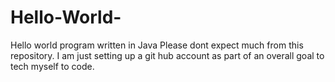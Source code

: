 # Hello-World-
Hello world program written in Java 
Please dont expect much from this repository. I am just setting up a git hub account 
as part of an overall goal to tech myself to code. 
